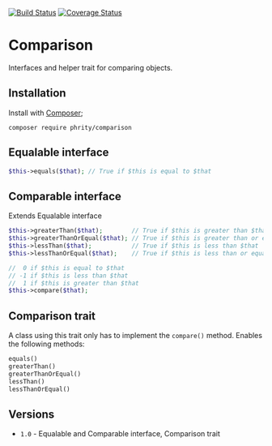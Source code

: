 [![Build Status](https://travis-ci.org/sirn-se/phrity-comparison.svg?branch=master)](https://travis-ci.org/sirn-se/phrity-comparison)
[![Coverage Status](https://coveralls.io/repos/github/sirn-se/phrity-comparison/badge.svg?branch=master)](https://coveralls.io/github/sirn-se/phrity-comparison?branch=master)

# Comparison

Interfaces and helper trait for comparing objects.

## Installation

Install with [Composer](https://getcomposer.org/);
```
composer require phrity/comparison
```

## Equalable interface

```php
$this->equals($that); // True if $this is equal to $that
```

## Comparable interface

Extends Equalable interface

```php
$this->greaterThan($that);        // True if $this is greater than $that
$this->greaterThanOrEqual($that); // True if $this is greater than or equal to $that
$this->lessThan($that);           // True if $this is less than $that
$this->lessThanOrEqual($that);    // True if $this is less than or equal to $that

//  0 if $this is equal to $that
// -1 if $this is less than $that
//  1 if $this is greater than $that
$this->compare($that);
```

## Comparison trait

A class using this trait only has to implement the `compare()` method. Enables the following methods:
```php
equals()
greaterThan()
greaterThanOrEqual()
lessThan()
lessThanOrEqual()
```

## Versions

* `1.0` - Equalable and Comparable interface, Comparison trait